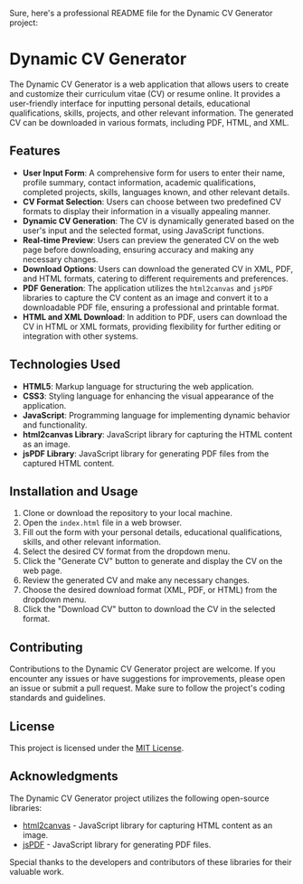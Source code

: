 Sure, here's a professional README file for the Dynamic CV Generator project:

# Dynamic CV Generator

The Dynamic CV Generator is a web application that allows users to create and customize their curriculum vitae (CV) or resume online. It provides a user-friendly interface for inputting personal details, educational qualifications, skills, projects, and other relevant information. The generated CV can be downloaded in various formats, including PDF, HTML, and XML.

## Features

- **User Input Form**: A comprehensive form for users to enter their name, profile summary, contact information, academic qualifications, completed projects, skills, languages known, and other relevant details.
- **CV Format Selection**: Users can choose between two predefined CV formats to display their information in a visually appealing manner.
- **Dynamic CV Generation**: The CV is dynamically generated based on the user's input and the selected format, using JavaScript functions.
- **Real-time Preview**: Users can preview the generated CV on the web page before downloading, ensuring accuracy and making any necessary changes.
- **Download Options**: Users can download the generated CV in XML, PDF, and HTML formats, catering to different requirements and preferences.
- **PDF Generation**: The application utilizes the `html2canvas` and `jsPDF` libraries to capture the CV content as an image and convert it to a downloadable PDF file, ensuring a professional and printable format.
- **HTML and XML Download**: In addition to PDF, users can download the CV in HTML or XML formats, providing flexibility for further editing or integration with other systems.

## Technologies Used

- **HTML5**: Markup language for structuring the web application.
- **CSS3**: Styling language for enhancing the visual appearance of the application.
- **JavaScript**: Programming language for implementing dynamic behavior and functionality.
- **html2canvas Library**: JavaScript library for capturing the HTML content as an image.
- **jsPDF Library**: JavaScript library for generating PDF files from the captured HTML content.

## Installation and Usage

1. Clone or download the repository to your local machine.
2. Open the `index.html` file in a web browser.
3. Fill out the form with your personal details, educational qualifications, skills, and other relevant information.
4. Select the desired CV format from the dropdown menu.
5. Click the "Generate CV" button to generate and display the CV on the web page.
6. Review the generated CV and make any necessary changes.
7. Choose the desired download format (XML, PDF, or HTML) from the dropdown menu.
8. Click the "Download CV" button to download the CV in the selected format.

## Contributing

Contributions to the Dynamic CV Generator project are welcome. If you encounter any issues or have suggestions for improvements, please open an issue or submit a pull request. Make sure to follow the project's coding standards and guidelines.

## License

This project is licensed under the [MIT License](LICENSE).

## Acknowledgments

The Dynamic CV Generator project utilizes the following open-source libraries:

- [html2canvas](https://github.com/niklasvh/html2canvas) - JavaScript library for capturing HTML content as an image.
- [jsPDF](https://github.com/parallax/jsPDF) - JavaScript library for generating PDF files.

Special thanks to the developers and contributors of these libraries for their valuable work.
